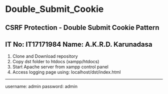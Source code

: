# Double_Submit_Cookie
CSRF Protection - Double Submit Cookie Pattern
----------------------------------------------
IT No: IT17171984 
Name: A.K.R.D. Karunadasa
----------------------------------------------
1. Clone and Download repository
2. Copy dst folder to htdocs (xampp/htdocs)
3. Start Apache server from xampp control panel
4. Access logging page using: localhost/dst/index.html
----------------------------------------------
username: admin password: admin
